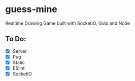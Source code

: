 # guess-mine

Realtime Drawing Game built with SocketIO, Gulp and Node

## To Do:

- [x] Server
- [x] Pug
- [x] Static
- [x] ESlint
- [x] SocketIO
